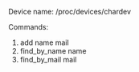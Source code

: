 Device name:
/proc/devices/chardev

Commands:
1) add name mail
2) find_by_name name
3) find_by_mail mail